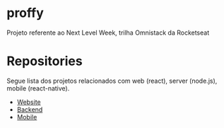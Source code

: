 # proffy
Projeto referente ao Next Level Week, trilha Omnistack da Rocketseat

# Repositories

Segue lista dos projetos relacionados com web (react), server (node.js),  mobile (react-native). 

- [Website](https://github.com/FlavioAndre/proffy-web)
- [Backend](https://github.com/FlavioAndre/proffy-server)
- [Mobile](https://github.com/FlavioAndre/proffy-mobile)
